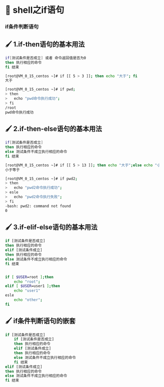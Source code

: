 # :green_book: shell之if语句

### if条件判断语句
## :paintbrush: 1.if-then语句的基本用法
```sh
if[测试条件是否成立] 或者 命令返回值是否为0
then 执行相应的命令
fi 结束

[root@VM_0_15_centos ~]# if [[ 5 > 3 ]]; then echo "大于"; fi
大于

[root@VM_0_15_centos ~]# if pwd;
> then
>   echo "pwd命令执行成功";
> fi
/root
pwd命令执行成功
```
## :paintbrush: 2.if-then-else语句的基本用法
```sh
if[测试条件是否成立]
then 执行相应的命令
else 测试条件不成立执行相应的命令
fi 结束

[root@VM_0_15_centos ~]# if [[ 5 > 13 ]]; then echo "大于";else echo "小于等于" fi
小于等于

[root@VM_0_15_centos ~]# if pwd2;
> then
>   echo "pwd2命令执行成功";
> esle
>   echo "pwd2命令执行失败";
> fi
-bash: pwd2: command not found
0
```

## :paintbrush: 3.if-elif-else语句的基本用法
```sh
if [测试条件是否成立]
then 执行相应的命令
elif [测试条件成立]
then 执行相应的命令
else 测试条件不成立执行相应的命令
fi 结束


if [ $USER=root ];then
    echo "root";
elif [ $USER=user1 ];then
    echo "user1"
esle
    echo "other";
fi

```
## :paintbrush: if条件判断语句的嵌套
```sh
if [测试条件是否成立]
    if [测试条件是否成立]
    then 执行相应的命令
    elif [测试条件成立]
    then 执行相应的命令
    else 测试条件不成立执行相应的命令
    fi 结束
elif [测试条件成立]
then 执行相应的命令
else 测试条件不成立执行相应的命令
fi 结束
```